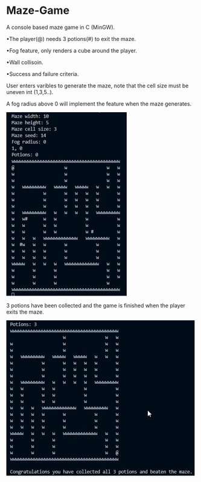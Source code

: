 # Maze-Game
A console based maze game in C (MinGW).

•The player(@) needs 3 potions(#) to exit the maze.

•Fog feature, only renders a cube around the player.

•Wall collisoin.

•Success and failure criteria.

User enters varibles to generate the maze, note that the cell size must be uneven int (1,3,5..).

A fog radius above 0 will implement the feature when the maze generates.

![](readme_images/Code_xNaPve6zk4.png)

3 potions have been collected and the game is finished when the player exits the maze.

![](readme_images/Code_KISXB6UmhM.png)
